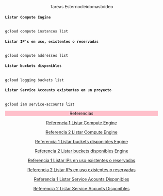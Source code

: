 <div align="center">
Tareas Esternocleidomastoideo
</div>

#### ```Listar Compute Engine```

```

gcloud compute instances list 
```

#### ```Listar IP’s en uso, existentes o reservadas```

```

gcloud compute addresses list
```

#### ```Listar buckets disponibles```

```

gcloud logging buckets list
```

#### ```Listar Service Accounts existentes en un proyecto```

```

gcloud iam service-accounts list
```


<div style="background-color: pink;"align="center">

Referencias

</div>

<div align="center">

<a href="https://cloud.google.com/compute/docs/gcloud-compute/common-commands?hl=es-419"> Referencia 1 Listar Compute Engine </a>

<a href="https://cloud.google.com/sdk/gcloud/reference/compute/instances/list?hl=es-419"> Referencia 2 Listar Compute Engine </a>

<a href="https://cloud.google.com/logging/docs/buckets?hl=es_419"> Referencia 1 Listar buckets disponibles 
Engine </a>

<a href="https://cloud.google.com/sdk/gcloud/reference/logging/buckets/list?hl=es_419"> Referencia 2 Listar buckets disponibles 
Engine </a>

<a href="https://cloud.google.com/compute/docs/ip-addresses/reserve-static-internal-ip-address?hl=es"> Referencia 1 Listar IPs en uso existentes o reservadas </a>

<a href="https://cloud.google.com/sdk/gcloud/reference/compute/addresses/list?hl=es"> Referencia 2 Listar IPs en uso existentes o reservadas </a>

<a href="https://cloud.google.com/iam/docs/creating-managing-service-accounts?hl=es-419"> Referencia 1 Listar Service Acounts Disponibles </a>

<a href="https://cloud.google.com/sdk/gcloud/reference/iam/service-accounts/list?hl=es-419"> Referencia 2 Listar Service Acounts Disponibles </a>

</div>
